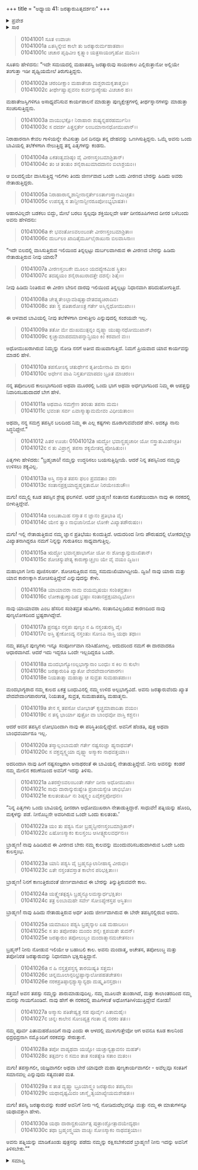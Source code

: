 +++
title = "ಅಧ್ಯಾಯ 41: ಜರತ್ಕಾರುಪಿತೃದರ್ಶನಃ"
+++

<details><summary>ಪ್ರವೇಶ</summary>


।।   ಓಂ ಓಂ ನಮೋ ನಾರಾಯಣಾಯ।।   ಶ್ರೀ ವೇದವ್ಯಾಸಾಯ ನಮಃ ।।

ಶ್ರೀ ಕೃಷ್ಣದ್ವೈಪಾಯನ ವೇದವ್ಯಾಸ ವಿರಚಿತ  

**ಶ್ರೀ ಮಹಾಭಾರತ**

**ಆದಿ ಪರ್ವ**

**ಆಸ್ತೀಕ ಪರ್ವ**

**ಅಧ್ಯಾಯ 31**

</details>


<details><summary>ಸಾರ</summary>
ಜರತ್ಕಾರು ಮತ್ತು ಸಂಕಟದಲ್ಲಿದ್ದ ಅವನ ಪಿತೃಗಳ ಸಂವಾದ (1-30).

</details>



> 01041001 ಸೂತ ಉವಾಚ।  
01041001a ಏತಸ್ಮಿನ್ನೇವ ಕಾಲೇ ತು ಜರತ್ಕಾರುರ್ಮಹಾತಪಾಃ।  
01041001c ಚಚಾರ ಪೃಥಿವೀಂ ಕೃತ್ಸ್ನಾಂ ಯತ್ರಸಾಯಂಗೃಹೋ ಮುನಿಃ।।

ಸೂತನು ಹೇಳಿದನು: “ಇದೇ ಸಮಯದಲ್ಲಿ ಮಹಾತಪಸ್ವಿ ಜರತ್ಕಾರುವು ಸಾಯಂಕಾಲ ಎಲ್ಲಿರುತ್ತಾನೋ ಅಲ್ಲಿಯೇ ತಂಗುತ್ತಾ ಇಡೀ ಪೃಥ್ವಿಯಮೇಲೆ ತಿರುಗುತ್ತಿದ್ದನು.

> 01041002a ಚರಂದೀಕ್ಷಾಂ ಮಹಾತೇಜಾ ದುಶ್ಚರಾಮಕೃತಾತ್ಮಭಿಃ।   
01041002c ತೀರ್ಥೇಷ್ವಾಪ್ಲವನಂ ಕುರ್ವನ್ಪುಣ್ಯೇಷು ವಿಚಚಾರ ಹ।।

ಮಹಾತೇಜಸ್ವಿಗಳಿಗೂ ಅಸಾಧ್ಯವೆನಿಸುವ ಕಾರ್ಯಪಾಲನೆ ಮಾಡುತ್ತಾ ಪುಣ್ಯಕ್ಷೇತ್ರಗಳಲ್ಲಿ ತೀರ್ಥಸ್ನಾನಗಳನ್ನು ಮಾಡುತ್ತಾ ಸಂಚರಿಸುತ್ತಿದ್ದನು.

> 01041003a ವಾಯುಭಕ್ಷೋ ನಿರಾಹಾರಃ ಶುಷ್ಯನ್ನಹರಹರ್ಮುನಿಃ।  
01041003c ಸ ದದರ್ಶ ಪಿತೄನ್ಗರ್ತೇ ಲಂಬಮಾನಾನಧೋಮುಖಾನ್।।

ನಿರಾಹಾರನಾಗಿ ಕೇವಲ ಗಾಳಿಯನ್ನೇ ಸೇವಿಸುತ್ತಾ ದಿನ ದಿನವೂ ತನ್ನ ದೇಹವನ್ನು ಒಣಗಿಸುತ್ತಿದ್ದನು. ಒಮ್ಮೆ ಅವನು ಒಂದು ಬಾವಿಯಲ್ಲಿ ತಲೆಕೆಳಗಾಗಿ ನೇಲುತ್ತಿದ್ದ ತನ್ನ ಪಿತೃಗಳನ್ನು ಕಂಡನು.

> 01041004a ಏಕತಂತ್ವವಶಿಷ್ಠಂ ವೈ ವೀರಣಸ್ತಂಬಮಾಶ್ರಿತಾನ್।  
01041004c ತಂ ಚ ತಂತುಂ ಶನೈರಾಖುಮಾದದಾನಂ ಬಿಲಾಶ್ರಯಂ।।

ಆ ಬಿಲದಲ್ಲಿಯೇ ವಾಸಿಸುತ್ತಿದ್ದ ಇಲಿಗಳು ತಿಂದು ಜೀರ್ಣವಾದ ಒಂದೇ ಒಂದು ವೀರಣದ ಬೇರನ್ನು ಹಿಡಿದು ಅವರು ನೇತಾಡುತ್ತಿದ್ದರು.

> 01041005a ನಿರಾಹಾರಾನ್ಕೃಶಾನ್ದೀನಾನ್ಗರ್ತೇಽಽರ್ತಾಂಸ್ತ್ರಾಣಮಿಚ್ಛತಃ।   
01041005c ಉಪಸೃತ್ಯ ಸ ತಾನ್ದೀನಾನ್ದೀನರೂಪೋಽಭ್ಯಭಾಷತ।।

ಆಹಾರವಿಲ್ಲದೇ ಬಡಕಲು ಬಿದ್ದು, ಮೇಲೆ ಬರಲು ಸ್ವಲ್ಪವೂ ಶಕ್ತಿಯಿಲ್ಲದೇ ಅರ್ತ ದೀನರೂಪಿಗಳಾದ ದೀನರ ಬಳಿಬಂದು ಅವನು ಹೇಳಿದನು:

> 01041006a ಕೇ ಭವಂತೋಽವಲಂಬಂತೇ ವೀರಣಸ್ತಂಬಮಾಶ್ರಿತಾಃ।  
01041006c ದುರ್ಬಲಂ ಖಾದಿತೈರ್ಮೂಲೈರಾಖುನಾ ಬಿಲವಾಸಿನಾ।।

“ಇದೇ ಬಿಲದಲ್ಲಿ ವಾಸಿಸುತ್ತಿರುವ ಇಲಿಯಿಂದ ತಿನ್ನಲ್ಪಟ್ಟು ದುರ್ಬಲವಾಗಿರುವ ಈ ವೀರಣದ ಬೇರನ್ನು ಹಿಡಿದು ನೇತಾಡುತ್ತಿರುವ ನೀವು ಯಾರು?

> 01041007a ವೀರಣಸ್ತಂಬಕೇ ಮೂಲಂ ಯದಪ್ಯೇಕಮಿಹ ಸ್ಥಿತಂ।  
01041007c ತದಪ್ಯಯಂ ಶನೈರಾಖುರಾದತ್ತೇ ದಶನೈಃ ಶಿತೈಃ।।

ನೀವು ಹಿಡಿದು ನಿಂತಿರುವ ಈ ವೀರಣ ಬೇರಿನ ದಾರವು ಇಲಿಯಿಂದ ತಿನ್ನಲ್ಪಟ್ಟು ನಿಧಾನವಾಗಿ ಹರಿದುಹೋಗುತ್ತಿದೆ.

> 01041008a ಚೇತ್ಸ್ಯತೇಽಲ್ಪಾವಶಿಷ್ಠತ್ವಾದೇತದಪ್ಯಚಿರಾದಿವ।  
01041008c ತತಃ ಸ್ಥ ಪತಿತಾರೋಽತ್ರ ಗರ್ತೇ ಅಸ್ಮಿನ್ನಧೋಮುಖಾಃ।।

ಈ ಆಳವಾದ ಬಾವಿಯಲ್ಲಿ ನೀವು ತಲೆಕೆಳಗಾಗಿ ಬೀಳುತ್ತೀರಿ ಎನ್ನುವುದಲ್ಲಿ ಸಂಶಯವೇ ಇಲ್ಲ.

> 01041009a ತತೋ ಮೇ ದುಃಖಮುತ್ಪನ್ನಂ ದೃಷ್ಠ್ವಾ ಯುಷ್ಮಾನಧೋಮುಖಾನ್।   
01041009c ಕೃಚ್ಛ್ರಾಮಾಪದಮಾಪನ್ನಾನ್ಪ್ರಿಯಂ ಕಿಂ ಕರವಾಣಿ ವಃ।।

ಅಧೋಮುಖರಾಗಿರುವ ನಿಮ್ಮನ್ನು ನೋಡಿ ನನಗೆ ಅತೀವ ದುಃಖವಾಗುತ್ತಿದೆ. ನಿಮಗೆ ಪ್ರಿಯವಾದ ಯಾವ ಕಾರ್ಯವನ್ನು ಮಾಡಲಿ ಹೇಳಿ.

> 01041010a ತಪಸೋಽಸ್ಯ ಚತುರ್ಥೇನ ತೃತೀಯೇನಾಪಿ ವಾ ಪುನಃ।  
01041010c ಅರ್ಧೇನ ವಾಪಿ ನಿಸ್ತರ್ತುಮಾಪದಂ ಬ್ರೂತ ಮಾಚಿರಂ।।

ನನ್ನ ತಪೋಬಲದ ಕಾಲುಭಾಗದಿಂದ ಅಥವಾ ಮೂರರಲ್ಲಿ ಒಂದು ಭಾಗ ಅಥವಾ ಅರ್ಧಭಾಗದಿಂದ ನಿಮ್ಮ ಈ ಆಪತ್ತನ್ನು ನಿವಾರಿಸಬಹುದಾದರೆ ಬೇಗ ಹೇಳಿ.

> 01041011a ಅಥವಾಪಿ ಸಮಗ್ರೇಣ ತರಂತು ತಪಸಾ ಮಮ।  
01041011c ಭವಂತಃ ಸರ್ವ ಏವಾಸ್ಮಾತ್ಕಾಮಮೇವಂ ವಿಧೀಯತಾಂ।।

ಅಥವಾ, ನನ್ನ ಸಮಗ್ರ ತಪಸ್ಸಿನ ಬಲದಿಂದ ನಿಮ್ಮ ಈ ಎಲ್ಲ ಕಷ್ಟಗಳು ದೂರಾಗುವವೆಂದರೆ ಹೇಳಿ. ಅದಕ್ಕೂ ನಾನು ಸಿದ್ಧನಿದ್ದೇನೆ.”

> 01041012 ಪಿತರ ಊಚುಃ
01041012a ಋದ್ಧೋ ಭವಾನ್ಬ್ರಹ್ಮಚಾರೀ ಯೋ ನಸ್ತ್ರಾತುಮಿಹೇಚ್ಛತಿ।  
01041012c ನ ತು ವಿಪ್ರಾಗ್ರ್ಯ ತಪಸಾ ಶಕ್ಯಮೇತದ್ವ್ಯಪೋಹಿತುಂ।।

ಪಿತೃಗಳು ಹೇಳಿದರು: “ಬ್ರಹ್ಮಚಾರಿ! ನಮ್ಮನ್ನು ಉದ್ಧರಿಸಲು ಬಯಸುತ್ತಿದ್ದೀಯೆ. ಆದರೆ ನಿನ್ನ ತಪಸ್ಸಿನಿಂದ ನಮ್ಮನ್ನು ಉಳಿಸಲು ಶಕ್ಯವಿಲ್ಲ.

> 01041013a ಅಸ್ತಿ ನಸ್ತಾತ ತಪಸಃ ಫಲಂ ಪ್ರವದತಾಂ ವರ।  
01041013c ಸಂತಾನಪ್ರಕ್ಷಯಾದ್ಬ್ರಹ್ಮನ್ಪತಾಮೋ ನಿರಯೇಽಶುಚೌ।।

ಮಗು! ನಮ್ಮಲ್ಲಿ ಕೂಡ ತಪಸ್ಸಿನ ಶ್ರೇಷ್ಠ ಫಲಗಳಿವೆ. ಆದರೆ ಬ್ರಾಹ್ಮಣ! ಸಂತಾನದ ಕೊರತೆಯಿಂದಾಗಿ ನಾವು ಈ ನರಕದಲ್ಲಿ ಬೀಳುತ್ತಿದ್ದೇವೆ.

> 01041014a ಲಂಬತಾಮಿಹ ನಸ್ತಾತ ನ ಜ್ಞಾನಂ ಪ್ರತಿಭಾತಿ ವೈ।  
01041014c ಯೇನ ತ್ವಾಂ ನಾಭಿಜಾನೀಮೋ ಲೋಕೇ ವಿಖ್ಯಾತಪೌರುಷಂ।।

ಮಗು! ಇಲ್ಲಿ ನೇತಾಡುತ್ತಿರುವ ನಮ್ಮ ಜ್ಞಾನ ಪ್ರತಿಭೆಯು ಕುಂದುತ್ತಿದೆ. ಆದುದರಿಂದ ನೀನು ಪೌರುಷದಲ್ಲಿ ಲೋಕದಲ್ಲೆಲ್ಲಾ ವಿಖ್ಯಾತನಾಗಿದ್ದರೂ ನಮಗೆ ನಿನ್ನನ್ನು ಗುರುತಿಸಲು ಸಾಧ್ಯವಾಗುತ್ತಿಲ್ಲ.

> 01041015a ಋದ್ಧೋ ಭವಾನ್ಮಹಾಭಾಗೋ ಯೋ ನಃ ಶೋಚ್ಯಾನ್ಸುದುಃಖಿತಾನ್।  
01041015c ಶೋಚಸ್ಯುಪೇತ್ಯ ಕಾರುಣ್ಯಾಚ್ಛೃಣು ಯೇ ವೈ ವಯಂ ದ್ವಿಜ।।

ಮಹಾಭಾಗ ನೀನು ಪೂಜಿಸಲರ್ಹ. ಶೋಚಿಸುತ್ತಿರುವ ನಮ್ಮ ಸಮದುಃಖಿಯಾಗಿದ್ದೀಯೆ. ದ್ವಿಜ! ನಾವು ಯಾರು ಮತ್ತು ಯಾವ ಕಾರಣಕ್ಕಾಗಿ ಶೋಚಿಸುತ್ತಿದ್ದೇವೆ ಎನ್ನುವುದನ್ನು ಕೇಳು.

> 01041016a ಯಾಯಾವರಾ ನಾಮ ವಯಮೃಷಯಃ ಸಂಶಿತವ್ರತಾಃ।  
01041016c ಲೋಕಾತ್ಪುಣ್ಯಾದಿಹ ಭ್ರಷ್ಠಾಃ ಸಂತಾನಪ್ರಕ್ಷಯಾದ್ವಿಭೋ।।

ನಾವು ಯಾಯಾವರಾ ಎಂಬ ಹೆಸರಿನ ಸಂಶಿತವ್ರತ ಋಷಿಗಳು. ಸಂತಾನವಿಲ್ಲದಿರುವ ಕಾರಣದಿಂದ ನಾವು ಪುಣ್ಯಲೋಕದಿಂದ ಭ್ರಷ್ಟರಾಗಿದ್ದೇವೆ.

> 01041017a ಪ್ರನಷ್ಟಂ ನಸ್ತಪಃ ಪುಣ್ಯಂ ನ ಹಿ ನಸ್ತಂತುರಸ್ತಿ ವೈ।  
01041017c ಅಸ್ತಿ ತ್ವೇಕೋಽದ್ಯ ನಸ್ತಂತುಃ ಸೋಽಪಿ ನಾಸ್ತಿ ಯಥಾ ತಥಾ।।

ನಮ್ಮ ತಪಸ್ಸಿನ ಪುಣ್ಯಗಳು ಇನ್ನೂ ಸಂಪೂರ್ಣವಾಗಿ ನಶಿಸಿಹೋಗಿಲ್ಲ.  ಆದುದರಿಂದ ನಮಗೆ ಈ ದಾರವಾದರೂ ಆಧಾರವಾಗಿದೆ. ಆದರೆ ಇದು ಇದ್ದರೂ ಒಂದೇ ಇಲ್ಲದಿದ್ದರೂ ಒಂದೇ.

> 01041018a ಮಂದಭಾಗ್ಯೋಽಲ್ಪಭಾಗ್ಯಾನಾಂ ಬಂಧುಃ ಸ ಕಿಲ ನಃ ಕುಲೇ।  
01041018c ಜರತ್ಕಾರುರಿತಿ ಖ್ಯಾತೋ ವೇದವೇದಾಂಗಪಾರಗಃ।  
01041018e ನಿಯತಾತ್ಮಾ ಮಹಾತ್ಮಾ ಚ ಸುವ್ರತಃ ಸುಮಹಾತಪಾಃ।।

ಮಂದಭಾಗ್ಯರಾದ ನಮ್ಮ ಕುಲದ ಏಕತ್ರ ಬಂಧುವಿನಲ್ಲಿ ನಮ್ಮ ಉಳಿದ ಅಲ್ಪಭಾಗ್ಯವಿದೆ. ಅವನು ಜರತ್ಕಾರುವೆಂದು ಖ್ಯಾತ ವೇದವೇದಾಂಗಪಾರಂಗತ, ನಿಯತಾತ್ಮ, ಸುವ್ರತ, ಸುಮಹಾತಪಸ್ವಿ ಮಹಾತ್ಮನು.

> 01041019a ತೇನ ಸ್ಮ ತಪಸೋ ಲೋಭಾತ್ ಕೃಚ್ಛ್ರಮಾಪಾದಿತಾ ವಯಂ।  
01041019c ನ ತಸ್ಯ ಭಾರ್ಯಾ ಪುತ್ರೋ ವಾ ಬಾಂಧವೋ ವಾಸ್ತಿ ಕಶ್ಚನ।।

ಆದರೆ ಅವನ ತಪಸ್ಸಿನ ಲೋಭದಿಂದಾಗಿ ನಾವು ಈ ಪರಿಸ್ಥಿತಿಯಲ್ಲಿದ್ದೇವೆ. ಅವನಿಗೆ ಹೆಂಡತಿ, ಪುತ್ರ ಅಥವಾ ಬಾಂಧವರ್ಯಾರೂ ಇಲ್ಲ.

> 01041020a ತಸ್ಮಾಲ್ಲಂಬಾಮಹೇ ಗರ್ತೇ ನಷ್ಟಸಂಜ್ಞಾ ಹ್ಯನಾಥವತ್।  
01041020c ಸ ವಕ್ತವ್ಯಸ್ತ್ವಯಾ ದೃಷ್ಟ್ವಾ ಅಸ್ಮಾಕಂ ನಾಥವತ್ತಯಾ।।

ಅದರಿಂದಾಗಿ ನಾವು ಹೀಗೆ ನಷ್ಟಸಂಜ್ಞರಾಗಿ ಅನಾಥರಂತೆ ಈ ಬಾವಿಯಲ್ಲಿ ನೇತಾಡುತ್ತಿದ್ದೇವೆ. ನೀನು ಅವನನ್ನು ಕಂಡರೆ ನಮ್ಮ ಮೇಲಿನ ಕರುಣೆಯಿಂದ ಅವನಿಗೆ ಇದನ್ನು ತಿಳಿಸು.

> 01041021a ಪಿತರಸ್ತೇಽವಲಂಬಂತೇ ಗರ್ತೇ ದೀನಾ ಅಧೋಮುಖಾಃ।  
01041021c ಸಾಧು ದಾರಾನ್ಕುರುಷ್ವೇತಿ ಪ್ರಜಾಯಸ್ವೇತಿ ಚಾಭಿಭೋ।  
01041021e ಕುಲತಂತುರ್ಹಿ ನಃ ಶಿಷ್ಠಸ್ತ್ವಂ ಏವೈಕಸ್ತಪೋಧನ।।

“ನಿನ್ನ ಪಿತೃಗಳು ಒಂದು ಬಾವಿಯಲ್ಲಿ ದೀನರಾಗಿ ಅಧೋಮುಖರಾಗಿ ನೇತಾಡುತ್ತಿದ್ದಾರೆ. ಸಾಧುವೇ! ಪತ್ನಿಯನ್ನು ಹೊಂದಿ, ಮಕ್ಕಳನ್ನು ಪಡೆ. ನೀನೊಬ್ಬನೇ ಅವರಿಗಿರುವ ಒಂದೇ ಒಂದು ಕುಲತಂತು.’

> 01041022a ಯಂ ತು ಪಶ್ಯಸಿ ನೋ ಬ್ರಹ್ಮನ್ವೀರಣಸ್ತಂಬಮಾಶ್ರಿತಾನ್।  
01041022c ಏಷೋಽಸ್ಮಾಕಂ ಕುಲಸ್ತಂಬ ಆಸೀತ್ಸ್ವಕುಲವರ್ಧನಃ।।

ಬ್ರಾಹ್ಮಣ! ನಾವು ಹಿಡಿದಿರುವ ಈ ವೀರಣದ ಬೇರು ನಮ್ಮ ಕುಲವನ್ನು ಮುಂದುವರಿಸಬಹುದಾಗಿರುವ ಒಂದೇ ಒಂದು ಕುಲಸ್ತಂಭ.

> 01041023a ಯಾನಿ ಪಶ್ಯಸಿ ವೈ ಬ್ರಹ್ಮನ್ಮೂಲಾನೀಹಾಸ್ಯ ವೀರುಧಃ।  
01041023c ಏತೇ ನಸ್ತಂತವಸ್ತಾತ ಕಾಲೇನ ಪರಿಭಕ್ಷಿತಾಃ।।

ಬ್ರಾಹ್ಮಣ! ನಿನಗೆ ಕಾಣುತ್ತಿರುವಂತೆ ಜೀರ್ಣವಾಗಿರುವ ಈ ಬೇರನ್ನು ತಿನ್ನುತ್ತಿರುವವನೇ ಕಾಲ.

> 01041024a ಯತ್ತ್ವೇತತ್ಪಶ್ಯಸಿ ಬ್ರಹ್ಮನ್ಮೂಲಮಸ್ಯಾರ್ಧಭಕ್ಷಿತಂ।  
01041024c ತತ್ರ ಲಂಬಾಮಹೇ ಸರ್ವೇ ಸೋಽಪ್ಯೇಕಸ್ತಪ ಆಸ್ಥಿತಃ।।

ಬ್ರಾಹ್ಮಣ! ನಾವು ಹಿಡಿದು ನೇತಾಡುತ್ತಿರುವ ಅರ್ಧ ತಿಂದು ಜೀರ್ಣವಾಗಿರುವ ಈ ಬೇರೇ ತಪಸ್ಸಿನಲ್ಲಿರುವ ಅವನು.

> 01041025a ಯಮಾಖುಂ ಪಶ್ಯಸಿ ಬ್ರಹ್ಮನ್ಕಾಲ ಏಷ ಮಹಾಬಲಃ।  
01041025c ಸ ತಂ ತಪೋರತಂ ಮಂದಂ ಶನೈಃ ಕ್ಷಪಯತೇ ತುದನ್।  
01041025e ಜರತ್ಕಾರುಂ ತಪೋಲುಬ್ಧಂ ಮಂದಾತ್ಮಾನಮಚೇತಸಂ।।

ಬ್ರಹ್ಮನ್! ನೀನು ನೋಡುವ ಇಲಿಯೇ ಆ ಬಹಾಬಲಿ ಕಾಲ. ಅವನು ಮಂದಾತ್ಮ, ಅಚೇತಸ, ತಪೋಲುಬ್ಧ ಮತ್ತು ತಪೋನಿರತ ಜರತ್ಕಾರುವನ್ನು ನಿಧಾನವಾಗಿ ಭಕ್ಷಿಸುತ್ತಿದ್ದಾನೆ.

> 01041026a ನ ಹಿ ನಸ್ತತ್ತಪಸ್ತಸ್ಯ ತಾರಯಿಷ್ಯತಿ ಸತ್ತಮ।  
01041026c ಚಿನ್ನಮೂಲಾನ್ಪರಿಭ್ರಷ್ಟಾನ್ಕಾಲೋಪಹತಚೇತಸಃ।  
01041026e ನರಕಪ್ರತಿಷ್ಠಾನ್ಪಶ್ಯಾಸ್ಮಾನ್ಯಥಾ ದುಷ್ಕೃತಿನಸ್ತಥಾ।।

ಸತ್ತಮ! ಅವನ ತಪಸ್ಸು ನಮ್ಮನ್ನು ಪಾರುಮಾಡುವುದಿಲ್ಲ. ನಮ್ಮ ಮೂಲವೇ ತುಂಡಾಗಿದೆ, ಮತ್ತು ಕಾಲಾಂತರದಿಂದ ನಮ್ಮ ಮನಸ್ಸು ಗಾಯಗೊಂಡಿದೆ. ನಾವು ಹೇಗೆ ಈ ನರಕದಲ್ಲಿ ಪಾಪಿಗಳಂತೆ ಅಧೋಗತಿಗಿಳಿಯುತ್ತಿದ್ದೇವೆ ನೋಡು!

> 01041027a ಅಸ್ಮಾಸು ಪತಿತೇಷ್ವತ್ರ ಸಹ ಪೂರ್ವೈಃ ಪಿತಾಮಹೈಃ।  
01041027c ಚಿನ್ನಃ ಕಾಲೇನ ಸೋಽಪ್ಯತ್ರ ಗಂತಾ ವೈ ನರಕಂ ತತಃ।।

ನಮ್ಮ ಪೂರ್ವ ಪಿತಾಮಹರೊಂದಿಗೆ ನಾವು ಎಂದು ಈ ಆಳದಲ್ಲಿ ಮುಳುಗುತ್ತೇವೋ ಆಗ ಅವನೂ ಕೂಡ ಕಾಲನಿಂದ ಛಿದ್ರಛಿದ್ರನಾಗಿ ನಮ್ಮೊಂದಿಗೆ ನರಕವನ್ನು ಸೇರುತ್ತಾನೆ.

> 01041028a ತಪೋ ವಾಪ್ಯಥವಾ ಯಜ್ಞೋ ಯಚ್ಚಾನ್ಯತ್ಪಾವನಂ ಮಹತ್।  
01041028c ತತ್ಸರ್ವಂ ನ ಸಮಂ ತಾತ ಸಂತತ್ಯೇತಿ ಸತಾಂ ಮತಂ।।

ಮಗು! ತಪಸ್ಸಾಗಲೀ, ಯಜ್ಞವಾಗಲೀ ಅಥವಾ ಬೇರೆ ಯಾವುದೇ ಮಹಾ ಪುಣ್ಯಕಾರ್ಯವಾಗಲೀ - ಅವೆಲ್ಲವೂ ಸಂತತಿಗೆ ಸಮಾನವಲ್ಲ ಎನ್ನುವುದು ಸತ್ಯವಂತರ ಮತ.

> 01041029a ಸ ತಾತ ದೃಷ್ಟ್ವಾ ಬ್ರೂಯಾಸ್ತ್ವಂ ಜರತ್ಕಾರುಂ ತಪಸ್ವಿನಂ।  
01041029c ಯಥಾದೃಷ್ಟಮಿದಂ ಚಾಸ್ಮೈ ತ್ವಯಾಖ್ಯೇಯಮಶೇಷತಃ।।

ಮಗು! ತಪಸ್ವಿ ಜರತ್ಕಾರುವನ್ನು ಕಂಡರೆ ಅವನಿಗೆ ನೀನು ಇಲ್ಲಿ ನೋಡಿದುದೆಲ್ಲವನ್ನೂ ಮತ್ತು ನಮ್ಮ ಈ ಮಾತುಗಳನ್ನೂ ಯಥಾವತ್ತಾಗಿ ಹೇಳು.

> 01041030a ಯಥಾ ದಾರಾನ್ಪ್ರಕುರ್ಯಾತ್ಸ ಪುತ್ರಾಂಶ್ಚೋತ್ಪಾದಯೇದ್ಯಥಾ।  
01041030c ತಥಾ ಬ್ರಹ್ಮಂಸ್ತ್ವಯಾ ವಾಚ್ಯಃ ಸೋಽಸ್ಮಾಕಂ ನಾಥವತ್ತಯಾ।।

ಅವನು ಪತ್ನಿಯನ್ನು ಮಾಡಿಕೊಂಡು ಪುತ್ರನನ್ನು ಪಡೆದು ನಮ್ಮನ್ನು ರಕ್ಷಿಸಬೇಕೆಂದರೆ ಬ್ರಾಹ್ಮಣ! ನೀನು ಇದನ್ನು ಅವನಿಗೆ ತಿಳಿಸಬೇಕು.””


<details><summary>ಸಮಾಪ್ತಿ</summary>

ಇತಿ ಶ್ರೀ ಮಹಾಭಾರತೇ ಆದಿಪರ್ವಣಿ ಆಸ್ತೀಕಪರ್ವಣಿ ಜರತ್ಕಾರುಪಿತೃದರ್ಶನೇ ಏಕಚತ್ವಾರಿಂಶೋಽಧ್ಯಾಯಃ।  
ಇದು ಶ್ರೀ ಮಹಾಭಾರತದಲ್ಲಿ ಆದಿಪರ್ವದಲ್ಲಿ ಆಸ್ತೀಕಪರ್ವದಲ್ಲಿ ಜರತ್ಕಾರುಪಿತೃದರ್ಶನ ಎನ್ನುವ ನಲವತ್ತೊಂದನೆಯ ಅಧ್ಯಾಯವು.


</details>
